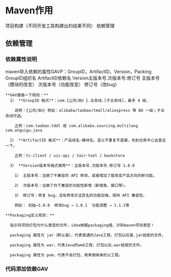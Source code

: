 # Maven作用
项目构建（不同开发工具构建出的结果不同）
依赖管理
## 依赖管理
### 依赖属性说明
maven导入依赖的属性GAVP：GroupID，ArtifactID，Version，Packing
GroupID组织名
ArtifactID依赖名
Version主版本号.次版本号.修订号
主版本号（模块的改变）
次版本号（功能改变）
修订号（改bug） 
```
**GAV遵循一下规则：**
  1） **GroupID 格式**：com.{公司/BU }.业务线.[子业务线]，最多 4 级。

    说明：{公司/BU} 例如：alibaba/taobao/tmall/aliexpress 等 BU 一级；子业务线可选。

    正例：com.taobao.tddl 或 com.alibaba.sourcing.multilang  com.atguigu.java

  2） **ArtifactID 格式**：产品线名-模块名。语义不重复不遗漏，先到仓库中心去查证一下。

    正例：tc-client / uic-api / tair-tool / bookstore

  3） **Version版本号格式推荐**：主版本号.次版本号.修订号 1.0.0

    1） 主版本号：当做了不兼容的 API 修改，或者增加了能改变产品方向的新功能。

    2） 次版本号：当做了向下兼容的功能性新增（新增类、接口等）。

    3） 修订号：修复 bug，没有修改方法签名的功能加强，保持 API 兼容性。

    例如： 初始→1.0.0  修改bug → 1.0.1  功能调整 → 1.1.1等

**Packaging定义规则：**

  指示将项目打包为什么类型的文件，idea根据packaging值，识别maven项目类型！

  packaging 属性为 jar（默认值），代表普通的Java工程，打包以后是.jar结尾的文件。

  packaging 属性为 war，代表Java的web工程，打包以后.war结尾的文件。

  packaging 属性为 pom，代表不会打包，用来做继承的父工程。
```

### 代码添加依赖GAV
